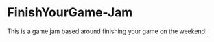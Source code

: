 FinishYourGame-Jam
==================

This is a game jam based around finishing your game on the weekend! 
